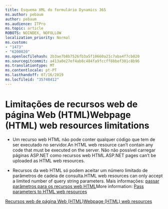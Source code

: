 ```yaml
---
title: Esquema XML do formulário Dynamics 365
ms.author: pebaum
author: pebaum
ms.audience: ITPro
ms.topic: article
ROBOTS: NOINDEX, NOFOLLOW
localization_priority: Normal
ms.custom:
- "1473"
- "6200020"
ms.openlocfilehash: 2b3ae7b8b7526fb3a5f10660a21c7aba4f7cb020
ms.sourcegitcommit: a413a0e27ef4ab8c484fa9fccff8bbef381c8b96
ms.translationtype: MT
ms.contentlocale: pt-PT
ms.lasthandoff: 07/16/2019
ms.locfileid: "35748412"
---
```

# <a name="webpage-html-web-resources-limitations"></a><span data-ttu-id="c668e-102">Limitações de recursos web de página Web (HTML)</span><span class="sxs-lookup"><span data-stu-id="c668e-102">Webpage (HTML) web resources limitations</span></span>

* <span data-ttu-id="c668e-103">Um recurso web HTML não pode conter qualquer código que tem de ser executado no servidor.</span><span class="sxs-lookup"><span data-stu-id="c668e-103">An HTML web resource can’t contain any code that must be executed on the server.</span></span> <span data-ttu-id="c668e-104">Não não possível carregar páginas ASP.NET como recursos web HTML.</span><span class="sxs-lookup"><span data-stu-id="c668e-104">ASP.NET pages can’t be uploaded as HTML web resources.</span></span>

* <span data-ttu-id="c668e-105">Recursos da web HTML só podem aceitar um número limitado de parâmetros de cadeia de consulta.</span><span class="sxs-lookup"><span data-stu-id="c668e-105">HTML web resources can only accept a limited number of query string parameters.</span></span> <span data-ttu-id="c668e-106">Mais informações: [passar parâmetros para os recursos web HTML](https://docs.microsoft.com/en-us/dynamics365/customer-engagement/developer/webpage-html-web-resources#BKMK_PassingParametersToWebResources)</span><span class="sxs-lookup"><span data-stu-id="c668e-106">More information: [Pass parameters to HTML web resources](https://docs.microsoft.com/en-us/dynamics365/customer-engagement/developer/webpage-html-web-resources#BKMK_PassingParametersToWebResources)</span></span>

[<span data-ttu-id="c668e-107">Recursos web de página Web (HTML)</span><span class="sxs-lookup"><span data-stu-id="c668e-107">Webpage (HTML) web resources</span></span>](https://docs.microsoft.com/dynamics365/customer-engagement/developer/webpage-html-web-resources)
